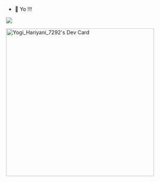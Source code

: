 - 👋 Yo !!!

![](https://komarev.com/ghpvc/?username=Yobro7292&color=green&style=for-the-badge)

<a href="https://app.daily.dev/yogi"><img src="https://api.daily.dev/devcards/650383d9e53e48119670b52235487cc3.png?r=o3f" width="400" alt="Yogi_Hariyani_7292's Dev Card"/></a>
